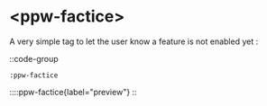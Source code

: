 # \<ppw-factice\>

A very simple tag to let the user know a feature is not enabled yet :


::code-group
  ```mdc [source]
  :ppw-factice
  ```

  ::::ppw-factice{label="preview"}
::

